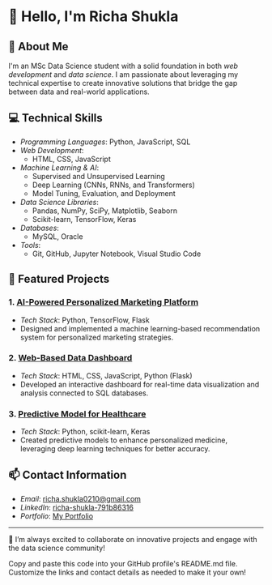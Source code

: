 # 👋 Hello, I'm Richa Shukla

## 🌱 About Me
I'm an MSc Data Science student with a solid foundation in both *web development* and *data science*. I am passionate about leveraging my technical expertise to create innovative solutions that bridge the gap between data and real-world applications.

## 💻 Technical Skills
- *Programming Languages*: Python, JavaScript, SQL
- *Web Development*: 
  - HTML, CSS, JavaScript 
- *Machine Learning & AI*:
  - Supervised and Unsupervised Learning
  - Deep Learning (CNNs, RNNs, and Transformers)
  - Model Tuning, Evaluation, and Deployment
- *Data Science Libraries*:
  - Pandas, NumPy, SciPy, Matplotlib, Seaborn
  - Scikit-learn, TensorFlow, Keras
- *Databases*:
  - MySQL, Oracle
- *Tools*:
  - Git, GitHub, Jupyter Notebook, Visual Studio Code

## 📁 Featured Projects
### 1. [AI-Powered Personalized Marketing Platform](#)
- *Tech Stack*: Python, TensorFlow, Flask
- Designed and implemented a machine learning-based recommendation system for personalized marketing strategies.

### 2. [Web-Based Data Dashboard](#)
- *Tech Stack*: HTML, CSS, JavaScript, Python (Flask)
- Developed an interactive dashboard for real-time data visualization and analysis connected to SQL databases.

### 3. [Predictive Model for Healthcare](#)
- *Tech Stack*: Python, scikit-learn, Keras
- Created predictive models to enhance personalized medicine, leveraging deep learning techniques for better accuracy.

## 📫 Contact Information
- *Email*: richa.shukla0210@gmail.com
- *LinkedIn*: [richa-shukla-791b86316](#)
- *Portfolio*: [My Portfolio](#)

---

🚀 I’m always excited to collaborate on innovative projects and engage with the data science community!

Copy and paste this code into your GitHub profile's README.md file. Customize the links and contact details as needed to make it your own!
